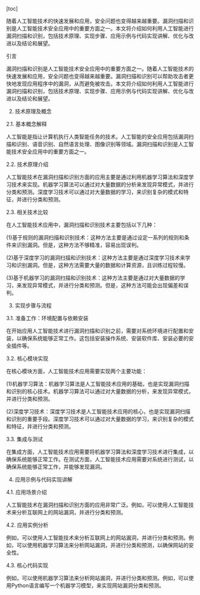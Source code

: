 
[toc]                    
                
                
随着人工智能技术的快速发展和应用，安全问题也变得越来越重要。漏洞扫描和识别是人工智能技术安全应用中的重要方面之一。本文将介绍如何利用人工智能进行漏洞扫描和识别，包括技术原理、实现步骤、应用示例与代码实现讲解、优化与改进以及结论和展望。

引言

漏洞扫描和识别是人工智能技术安全应用中的重要方面之一。随着人工智能技术的快速发展和应用，安全问题也变得越来越重要。漏洞扫描和识别可以帮助攻击者更快地发现应用程序中的漏洞，从而避免被攻击。本文将介绍如何利用人工智能进行漏洞扫描和识别，包括技术原理、实现步骤、应用示例与代码实现讲解、优化与改进以及结论和展望。

2. 技术原理及概念

2.1. 基本概念解释

人工智能是指让计算机执行人类智能任务的技术。人工智能的安全应用包括漏洞扫描和识别、语音识别、自然语言处理、图像识别等领域。漏洞扫描和识别是人工智能技术安全应用中的重要方面之一。

2.2. 技术原理介绍

人工智能技术在漏洞扫描和识别方面的应用主要是通过利用机器学习算法和深度学习技术来实现。机器学习算法可以通过对大量数据的分析来发现异常模式，并进行分类和预测。深度学习技术可以通过对大量数据的学习，来识别复杂的模式和特征，并进行分类和预测。

2.3. 相关技术比较

在人工智能技术应用中，漏洞扫描和识别技术主要包括以下几种：

(1)基于规则的漏洞扫描和识别技术：这种方法主要是通过设定一系列的规则和条件来识别漏洞。但是，这种方法不够精准，容易出现误判。

(2)基于深度学习的漏洞扫描和识别技术：这种方法主要是通过深度学习技术来学习和识别漏洞。但是，这种方法需要大量的数据和计算资源，且训练过程较慢。

(3)基于机器学习的漏洞扫描和识别技术：这种方法主要是通过对大量数据的学习，来发现异常模式，并进行分类和预测。但是，这种方法可能会出现偏差和误判。

3. 实现步骤与流程

3.1. 准备工作：环境配置与依赖安装

在开始应用人工智能技术进行漏洞扫描和识别之前，需要对系统环境进行配置和安装，以确保系统能够正常工作。这包括安装操作系统、安装软件库、安装必要的安全插件等。

3.2. 核心模块实现

在核心模块方面，人工智能技术应用需要实现两个主要功能：

(1)机器学习算法：机器学习算法是人工智能技术应用的基础，也是实现漏洞扫描和识别的核心技术。机器学习算法可以通过对大量数据的分析，来发现异常模式，并进行分类和预测。

(2)深度学习技术：深度学习技术是人工智能技术应用的核心，也是实现漏洞扫描和识别的重要手段。深度学习技术可以通过对大量数据的学习，来识别复杂的模式和特征，并进行分类和预测。

3.3. 集成与测试

在集成方面，人工智能技术应用需要将机器学习算法和深度学习技术进行集成，以确保系统能够正常工作。在测试方面，人工智能技术应用需要对系统进行测试，以确保系统能够正常工作，并能够发现漏洞。

4. 应用示例与代码实现讲解

4.1. 应用场景介绍

人工智能技术在漏洞扫描和识别方面的应用非常广泛。例如，可以使用人工智能技术来分析互联网上的网站漏洞，并进行分类和预测。

4.2. 应用实例分析

例如，可以使用人工智能技术来分析互联网上的网站漏洞，并进行分类和预测。例如，可以使用机器学习算法来分析网站漏洞，并进行分类和预测，以确保网站的安全性。

4.3. 核心代码实现

例如，可以使用机器学习算法来分析网站漏洞，并进行分类和预测。例如，可以使用Python语言编写一个机器学习模型，来实现网站漏洞分类和预测。

